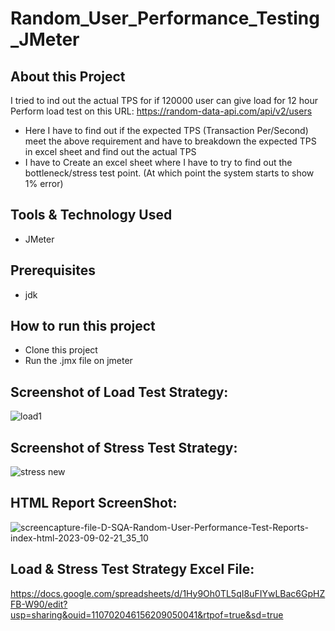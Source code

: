 # Random_User_Performance_Testing_JMeter

## About this Project
I tried to ind out the actual TPS for if 120000 user can give load for 12 hour Perform load test on this URL: https://random-data-api.com/api/v2/users

- Here I have to find out if the expected TPS (Transaction Per/Second) meet the above requirement and have to breakdown the expected TPS in excel sheet and find out the actual TPS
- I have to Create an excel sheet where I have to try to find out the bottleneck/stress test point. (At which point the system starts to show 1% error)

## Tools & Technology Used
- JMeter

## Prerequisites
- jdk

## How to run this project
- Clone this project
- Run the .jmx file on jmeter

## Screenshot of Load Test Strategy:
![load1](https://github.com/rabbypathan/Random_User_Performance_Testing_JMeter/assets/70917088/e4a9bf9e-a63d-417d-9c7a-ebc785106652)

## Screenshot of Stress Test Strategy:
![stress new](https://github.com/rabbypathan/Random_User_Performance_Testing_JMeter/assets/70917088/9201f0f0-3ead-4bbf-861c-1d9212d3cc50)


## HTML Report ScreenShot:
![screencapture-file-D-SQA-Random-User-Performance-Test-Reports-index-html-2023-09-02-21_35_10](https://github.com/rabbypathan/Random_User_Performance_Testing_JMeter/assets/70917088/7cd942fb-cbe2-4504-80f5-1f996cc03739)

## Load & Stress Test Strategy Excel File:
https://docs.google.com/spreadsheets/d/1Hy9Oh0TL5qI8uFIYwLBac6GpHZFB-W90/edit?usp=sharing&ouid=110702046156209050041&rtpof=true&sd=true

